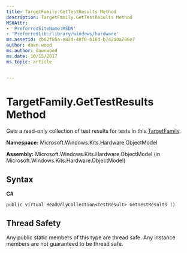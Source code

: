 ```yaml
---
title: TargetFamily.GetTestResults Method
description: TargetFamily.GetTestResults Method
MSHAttr:
- 'PreferredSiteName:MSDN'
- 'PreferredLib:/library/windows/hardware'
ms.assetid: cb62f85a-e82d-48f0-b16d-b742a0a786e7
author: dawn.wood
ms.author: dawnwood
ms.date: 10/15/2017
ms.topic: article


---
```


# TargetFamily.GetTestResults Method


Gets a read-only collection of test results for tests in this [TargetFamily](targetfamily-class.md).

**Namespace:** Microsoft.Windows.Kits.Hardware.ObjectModel

**Assembly:** Microsoft.Windows.Kits.Hardware.ObjectModel (in Microsoft.Windows.Kits.Hardware.ObjectModel)

## <span id="Syntax"></span><span id="syntax"></span><span id="SYNTAX"></span>Syntax


**C#**

`public virtual ReadOnlyCollection<TestResult> GetTestResults ()`

## <span id="Thread_Safety"></span><span id="thread_safety"></span><span id="THREAD_SAFETY"></span>Thread Safety


Any public static members of this type are thread safe. Any instance members are not guaranteed to be thread safe.

 

 






